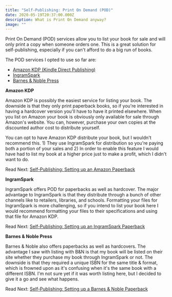 ```yaml
---
title: "Self-Publishing: Print On Demand (POD)"
date: 2020-05-19T20:37:00.000Z
description: What is Print On Demand anyway?
image: ""
---
```

Print On Demand (POD) services allow you to list your book for sale and will only print a copy when someone orders one. This is a great solution for self-publishing, especially if you can't afford to do a big run of books.

The POD services I opted to use so far are:

* [Amazon KDP (Kindle Direct Publishing)](kdp.amazon.com)
* [IngramSpark](https://www.ingramspark.com/)
* [Barnes & Noble Press](https://press.barnesandnoble.com/)

**Amazon KDP**

Amazon KDP is possibly the easiest service for listing your book. The downside is that they only print paperback books, so if you're interested in having a hardcover version you'll have to have it printed elsewhere. When you list on Amazon your book is obviously only available for sale through Amazon's website. You can, however, purchase your own copies at the discounted author cost to distribute yourself.

You can opt to have Amazon KDP distribute your book, but I wouldn't recommend this. 1) They use IngramSpark for distribution so you're paying both a portion of your sales and 2) In order to enable this feature I would have had to list my book at a higher price just to make a profit, which I didn't want to do.

Read Next: [Self-Publishing: Setting up an Amazon Paperback](/post/self-publishing-setting-up-an-amazon-paperback)

**IngramSpark**

IngramSpark offers POD for paperbacks as well as hardcover. The major advantage to IngramSpark is that they distribute through a bunch of other channels like to retailers, libraries, and schools. Formatting your files for IngramSpark is more challenging, so if you intend to list your book here I would recommend formatting your files to their specifications and using that file for Amazon KDP.

Read Next: [Self-Publishing: Setting up an IngramSpark Paperback](/post/self-publishing-setting-up-an-ingramspark-paperback/)

**Barnes & Noble Press**

Barnes & Noble also offers paperbacks as well as hardcovers. The advantage I saw with listing with B&N is that my book will be listed on their site whether they purchase my book through IngramSpark or not. The downside is that they required a unique ISBN for the same title & format, which is frowned upon as it's confusing when it's the same book with a different ISBN. I'm not sure yet if it was worth listing here, but I decided to give it a go and see what happens.

Read Next: [Self-Publishing: Setting up a Barnes & Noble Paperback](/post/self-publishing-setting-up-a-barnes-noble-paperback/)